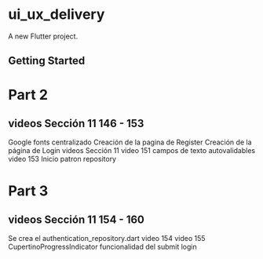 # ui_ux_delivery

A new Flutter project.

## Getting Started

 
# Part 2
## videos Sección 11 146 - 153

Google fonts centralizado
Creación de la pagina de Register
Creación de la página de Login
videos Sección 11
video 151 campos de texto autovalidables
video 153 Inicio patron repository


# Part 3
## videos Sección 11 154 - 160
Se crea el authentication_repository.dart video 154
video 155 CupertinoProgressIndicator funcionalidad del submit login
